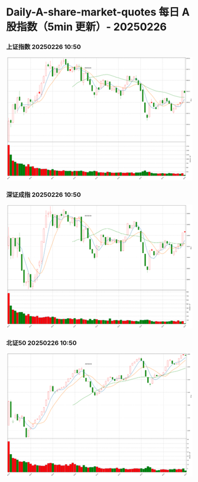 
# Daily-A-share-market-quotes 每日 A 股指数（5min 更新）- 20250226

### 上证指数 20250226 10:50
![](./fig/2025/2/20250226-sh000001.png)

### 深证成指 20250226 10:50
![](./fig/2025/2/20250226-sz399001.png)

### 北证50 20250226 10:50
![](./fig/2025/2/20250226-bj899050.png)

